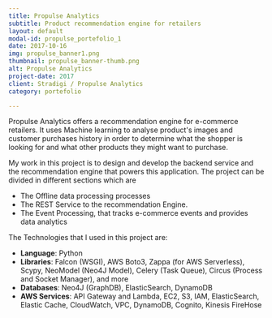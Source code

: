 ```yaml
---
title: Propulse Analytics
subtitle: Product recommendation engine for retailers
layout: default
modal-id: propulse_portefolio_1
date: 2017-10-16
img: propulse_banner1.png
thumbnail: propulse_banner-thumb.png
alt: Propulse Analytics
project-date: 2017
client: Stradigi / Propulse Analytics
category: portefolio

---
```


Propulse Analytics offers a recommendation engine for e-commerce retailers.
It uses Machine learning to analyse product's images and customer purchases history in order to determine what the shopper is looking for
and what other products they might want to purchase.

My work in this project is to design and develop the backend service and the recommendation engine that powers this application.
The project can be divided in different sections which are

- The Offline data processing processes
- The REST Service to the recommendation Engine.
- The Event Processing, that tracks e-commerce events and provides data analytics

The Technologies that I used in this project are:

- **Language**: Python
- **Libraries**: Falcon (WSGI), AWS Boto3, Zappa (for AWS Serverless), Scypy,  NeoModel (Neo4J Model), Celery (Task Queue), Circus (Process and Socket Manager), and more
- **Databases**: Neo4J (GraphDB), ElasticSearch, DynamoDB
- **AWS Services**: API Gateway and Lambda, EC2, S3, IAM, ElasticSearch, Elastic Cache, CloudWatch, VPC, DynamoDB, Cognito, Kinesis FireHose


